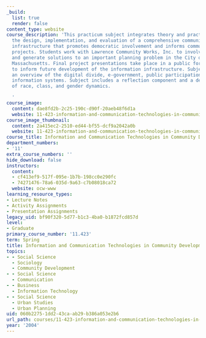 ```yaml
---
_build:
  list: true
  render: false
content_type: website
course_description: 'This practicum subject integrates theory and practice through
  the design, implementation, and evaluation of a comprehensive community information
  infrastructure that promotes democratic involvement and informs community development
  projects. Students work with Lawrence Community Works, Inc. to involve constituents
  and generate solutions to an important planning problem in the City of Lawrence,
  Massachusetts. Final project presentations take place in a public forum, and serve
  to inform future development of the information infrastructure. Subject begins with
  an overview of the digital divide, e-government, public participation GIS, and neighborhood
  information systems. Subject includes a reflection component and a deliberate investigation
  of race, class, and gender dynamics.

  '
course_image:
  content: dae8fd2b-2c25-190c-d90f-20aeb48f6d1a
  website: 11-423-information-and-communication-technologies-in-community-development-spring-2004
course_image_thumbnail:
  content: 2a415ec2-2510-ed44-bf55-dcf9a2042a0b
  website: 11-423-information-and-communication-technologies-in-community-development-spring-2004
course_title: Information and Communication Technologies in Community Development
department_numbers:
- '11'
extra_course_numbers: ''
hide_download: false
instructors:
  content:
  - cf413ef9-517f-095e-1b7b-198cc0e290fc
  - 74271476-78a6-035d-9a63-c7b08018ca72
  website: ocw-www
learning_resource_types:
- Lecture Notes
- Activity Assignments
- Presentation Assignments
legacy_uid: bf90f320-5d77-b1c3-4ba0-b1872fcd857d
level:
- Graduate
primary_course_number: '11.423'
term: Spring
title: Information and Communication Technologies in Community Development
topics:
- - Social Science
  - Sociology
  - Community Development
- - Social Science
  - Communication
- - Business
  - Information Technology
- - Social Science
  - Urban Studies
  - Urban Planning
uid: 060b2275-1dd2-43ca-ab29-b386a053e2b6
url_path: courses/11-423-information-and-communication-technologies-in-community-development-spring-2004
year: '2004'
---
```

